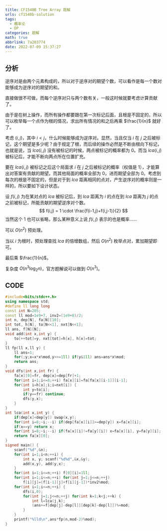 ```yaml
---
title: CF1540B Tree Array 题解
urls: cf1540b-solution
tags:
  - 概率论
  - DP
categories: 题解
math: true
abbrlink: 7a203774
date: 2022-07-09 15:37:27
---
```


## 分析

逆序对是由两个元素构成的，所以对于逆序对的期望个数，可以看作是每一个数对能够成为逆序对的期望的和。

直接做很不可做，而每个逆序对只与两个数有关，一般这时候就要考虑计算贡献了。

<!--more-->

由于是在树上操作，而所有操作都要跟在第一次标记后面，且根是不固定的，所以可以枚举每一个点作为根的情况，求出所有情况的和之后再乘 $\frac{1}{n}$ 就好了。

考虑 $(i,j)$，其中 $i < j$，什么时候能够成为逆序对。显然，当且仅当 $i$ 在 $j$ 之后被标记，这个期望是多少呢？由于规定了根，而后续的操作必然是不断由根向下标记，也就是说，当 $lca(i,j)$ 没有被标记的时候，两点被标记的概率都为 $0$。而当 $lca(i,j)$ 被标记后，才能不断向两点所在位置扩充。

要在 $lca(i,j)$ 被标记之后这个局面求 $i$ 在 $j$ 之后被标记的概率（权值是 $1$），才能算出对答案有贡献的期望。而其他局面的概率全部为 $0$，进而期望全部为 $0$。考虑到每次的根是不固定的，但是对于到 $lca$ 距离相同的点对，产生逆序对的概率则是一样的，所以要如下设计状态。

设 $f(i,j)$ 为在某对点的 $lca$ 被标记后，到 $lca$ 距离为 $i$ 的点在到 $lca$ 距离为 $j$ 的点之前被标记，所能贡献的期望逆序对个数。
$$
f(i,j) = 1 \cdot \frac{f(i-1,j)+f(i,j-1)}{2}
$$
当然这个 $1$ 也可以省略，那么某种意义上说 $f(i,j)$ 表示的也是概率……

可以 $O(n^2)$ 预处理。

当以 $i$ 为根时，预处理查找 $lca$ 的倍增数组，然后 $O(n^2)$ 枚举点对，累加期望即可。

最后乘 $\frac{1}{n}$。

复杂度 $O(n^3 \log_2 n)$，官方题解说可以做到 $O(n^3)$。

## CODE

```cpp
#include<bits/stdc++.h>
using namespace std;
#define ll long long
const int N=205;
const ll mod=1e9+7, inv2=(1e9+8)/2;
int n, dep[N], fa[N][10];
int tot, h[N], to[N<<1], nxt[N<<1];
ll ans, f[N][N];
void add(int x,int y) {
    to[++tot]=y, nxt[tot]=h[x], h[x]=tot;
}
ll fp(ll x,ll y) {
    ll ans=1;
    for(;y;x=x*x%mod,y>>=1ll) if(y&1ll) ans=ans*x%mod;
    return ans;
}
void dfs(int x,int fr) {
    fa[x][0]=fr, dep[x]=dep[fr]+1;
    for(int i=1;i<=8;++i) fa[x][i]=fa[fa[x][i-1]][i-1];
    for(int i=h[x];i;i=nxt[i]) {
        int y=to[i];
        if(y==fr) continue;
        dfs(y,x);
    }
}
int lca(int x,int y) {
    if(dep[x]<dep[y]) swap(x,y);
    for(int i=8;~i;--i) if(dep[fa[x][i]]>=dep[y]) x=fa[x][i];
    if(x==y) return x;
    for(int i=8;~i;--i) if(fa[x][i]!=fa[y][i]) x=fa[x][i], y=fa[y][i];
    return fa[x][0];
}
signed main() {
    scanf("%d",&n);
    for(int i=1;i<n;++i) {
        int x, y; scanf("%d%d",&x,&y);
        add(x,y), add(y,x);
    }
    for(int i=1;i<=n;++i) f[0][i]=1ll;
    for(int i=1;i<=n;++i) for(int j=1;j<=n;++j)
        f[i][j]=(f[i-1][j]+f[i][j-1])*inv2%mod;
    for(int i=1;i<=n;++i) {
        dfs(i,0);
        for(int j=1;j<=n;++j) for(int k=1;k<j;++k) {
            int l=lca(j,k);
            (ans+=f[dep[j]-dep[l]][dep[k]-dep[l]])%=mod;
        }
    }
    printf("%lld\n",ans*fp(n,mod-2)%mod);
}
```

